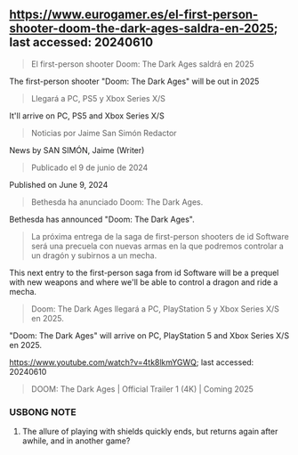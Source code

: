 ## https://www.eurogamer.es/el-first-person-shooter-doom-the-dark-ages-saldra-en-2025; last accessed: 20240610

> El first-person shooter Doom: The Dark Ages saldrá en 2025

The first-person shooter "Doom: The Dark Ages" will be out in 2025

> Llegará a PC, PS5 y Xbox Series X/S

It'll arrive on PC, PS5 and Xbox Series X/S

> Noticias por Jaime San Simón Redactor

News by SAN SIMÓN, Jaime (Writer)

> Publicado el 9 de junio de 2024

Published on June 9, 2024

> Bethesda ha anunciado Doom: The Dark Ages.

Bethesda has announced "Doom: The Dark Ages".

> La próxima entrega de la saga de first-person shooters de id Software será una precuela con nuevas armas en la que podremos controlar a un dragón y subirnos a un mecha.

This next entry to the first-person saga from id Software will be a prequel with new weapons and where we'll be able to control a dragon and ride a mecha.

> Doom: The Dark Ages llegará a PC, PlayStation 5 y Xbox Series X/S en 2025. 

"Doom: The Dark Ages" will arrive on PC, PlayStation 5 and Xbox Series X/S en 2025. 

https://www.youtube.com/watch?v=4tk8lkmYGWQ; last accessed: 20240610

> DOOM: The Dark Ages | Official Trailer 1 (4K) | Coming 2025 

### USBONG NOTE

1) The allure of playing with shields quickly ends, but returns again after awhile, and in another game? 


